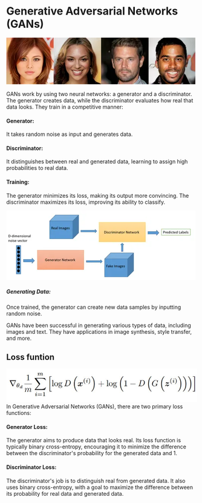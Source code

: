 # Generative Adversarial Networks (GANs)


![Alt Text](img_1.png) 

GANs work by using two neural networks: a generator and a discriminator. The generator creates data, while the discriminator evaluates how real that data looks. They train in a competitive manner:

#### Generator: 
It takes random noise as input and generates data.

#### Discriminator:
It distinguishes between real and generated data, learning to assign high probabilities to real data.

#### Training: 
The generator minimizes its loss, making its output more convincing. The discriminator maximizes its loss, improving its ability to classify.


![Alt Text](img_2.png) 

##### Generating Data: 
Once trained, the generator can create new data samples by inputting random noise.

GANs have been successful in generating various types of data, including images and text. They have applications in image synthesis, style transfer, and more.


## Loss funtion 

![Alt Text](img.png) 
In Generative Adversarial Networks (GANs), there are two primary loss functions:

#### Generator Loss: 
The generator aims to produce data that looks real. Its loss function is typically binary cross-entropy, encouraging it to minimize the difference between the discriminator's probability for the generated data and 1.

#### Discriminator Loss: 
The discriminator's job is to distinguish real from generated data. It also uses binary cross-entropy, with a goal to maximize the difference between its probability for real data and generated data.


